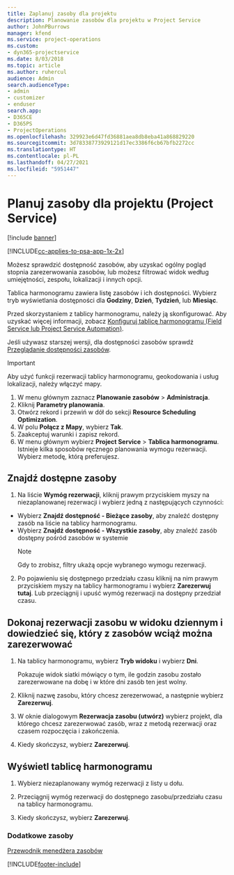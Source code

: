 ```yaml
---
title: Zaplanuj zasoby dla projektu
description: Planowanie zasobów dla projektu w Project Service
author: JohnPBurrows
manager: kfend
ms.service: project-operations
ms.custom:
- dyn365-projectservice
ms.date: 8/03/2018
ms.topic: article
ms.author: ruhercul
audience: Admin
search.audienceType:
- admin
- customizer
- enduser
search.app:
- D365CE
- D365PS
- ProjectOperations
ms.openlocfilehash: 329923e6d47fd36881aea8db8eba41a868829220
ms.sourcegitcommit: 3d78338773929121d17ec3386f6cb67bfb2272cc
ms.translationtype: HT
ms.contentlocale: pl-PL
ms.lasthandoff: 04/27/2021
ms.locfileid: "5951447"
---
```

# <a name="schedule-resources-for-a-project-project-service"></a>Planuj zasoby dla projektu (Project Service)

[!include [banner](../includes/psa-now-project-operations.md)]

[!INCLUDE[cc-applies-to-psa-app-1x-2x](../includes/cc-applies-to-psa-app-1x-2x.md)]

Możesz sprawdzić dostępność zasobów, aby uzyskać ogólny pogląd stopnia zarezerwowania zasobów, lub możesz filtrować widok według umiejętności, zespołu, lokalizacji i innych opcji.  
  
Tablica harmonogramu zawiera listę zasobów i ich dostępności. Wybierz tryb wyświetlania dostępności dla **Godziny**, **Dzień**, **Tydzień**, lub **Miesiąc**.  
  
Przed skorzystaniem z tablicy harmonogramu, należy ją skonfigurować. Aby uzyskać więcej informacji, zobacz [Konfiguruj tablicę harmonogramu (Field Service lub Project Service Automation)](/dynamics365/field-service/configure-schedule-board).
  
Jeśli używasz starszej wersji, dla dostępności zasobów sprawdź [Przeglądanie dostępności zasobów](../psa/view-resource-availability.md).  

> [!IMPORTANT]
>  Aby użyć funkcji rezerwacji tablicy harmonogramu, geokodowania i usług lokalizacji, należy włączyć mapy.  
> 
> 1. W menu głównym zaznacz **Planowanie zasobów** > **Administracja**.  
> 2. Kliknij **Parametry planowania**.  
> 3. Otwórz rekord i przewiń w dół do sekcji **Resource Scheduling Optimization**.  
> 4. W polu **Połącz z Mapy**, wybierz **Tak**.  
> 5. Zaakceptuj warunki i zapisz rekord.  
> 6. W menu głównym wybierz **Project Service** > **Tablica harmonogramu**. Istnieje kilka sposobów ręcznego planowania wymogu rezerwacji. Wybierz metodę, którą preferujesz.
  
## <a name="find-available-resources"></a>Znajdź dostępne zasoby

1.  Na liście **Wymóg rezerwacji**, kliknij prawym przyciskiem myszy na niezaplanowanej rezerwacji i wybierz jedną z następujących czynności:  
  
- Wybierz **Znajdź dostępność - Bieżące zasoby**, aby znaleźć dostępny zasób na liście na tablicy harmonogramu.  
- Wybierz **Znajdź dostępność - Wszystkie zasoby**, aby znaleźć zasób dostępny pośród zasobów w systemie  
   > [!NOTE]
   >  Gdy to zrobisz, filtry ukażą opcje wybranego wymogu rezerwacji.  
  
2. Po pojawieniu się dostępnego przedziału czasu kliknij na nim prawym przyciskiem myszy na tablicy harmonogramu i wybierz **Zarezerwuj tutaj**. Lub przeciągnij i upuść wymóg rezerwacji na dostępny przedział czasu.  
  

## <a name="book-a-resource-using-the-daily-view-and-find-whos-under-booked"></a>Dokonaj rezerwacji zasobu w widoku dziennym i dowiedzieć się, który z zasobów wciąż można zarezerwować
  
1.  Na tablicy harmonogramu, wybierz **Tryb widoku** i wybierz **Dni**.  
  
    Pokazuje widok siatki mówiący o tym, ile godzin zasobu zostało zarezerwowane na dobę i w które dni zasób ten jest wolny.  
  
2.  Kliknij nazwę zasobu, który chcesz zerezerwować, a następnie wybierz **Zarezerwuj**.  
  
3.  W oknie dialogowym **Rezerwacja zasobu (utwórz)** wybierz projekt, dla którego chcesz zarezerwować zasób, wraz z metodą rezerwacji oraz czasem rozpoczęcia i zakończenia.  
  
4.  Kiedy skończysz, wybierz **Zarezerwuj**.  
  
## <a name="view-to-the-schedule-board"></a>Wyświetl tablicę harmonogramu
  
1.  Wybierz niezaplanowany wymóg rezerwacji z listy u dołu.  
  
2.  Przeciągnij wymóg rezerwacji do dostępnego zasobu/przedziału czasu na tablicy harmonogramu.  
  
3.  Kiedy skończysz, wybierz **Zarezerwuj**.  
  
### <a name="additional-resources"></a>Dodatkowe zasoby  
 [Przewodnik menedżera zasobów](../psa/resource-manager-guide.md)


[!INCLUDE[footer-include](../includes/footer-banner.md)]